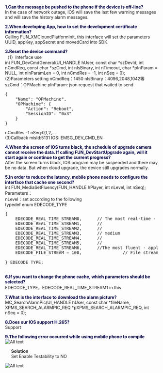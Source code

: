 <br/>
<label style="color:#000044;"><b>1.Can the message be pushed to the phone if the device is off-line?
</b></label><br/>
In the case of network outage, IOS will save the last few warning messages and will save the history alarm messages.<br/>

<label style="color:#000044;"><b>2.When developing App, how to set the development certificate information?</b></label><br/>
Calling FUN_XMCloundPlatformInit, this interface will set the parameters UUID, appKey, appSecret and movedCard into SDK.<br/>

<label style="color:#000044;"><b>3.Reset the device command?</b></label><br/>
（1）Interface use <br/>
int FUN_DevCmdGeneral(UI_HANDLE hUser, const char *szDevId, int nCmdReq, const char *szCmd, int nIsBinary, int nTimeout, char *pInParam = NULL, int nInParamLen = 0, int nCmdRes = -1, int nSeq = 0);<br/>
(2)Parameters setting nCmdReq：1450 nIsBinary：4096,2048,1042等 szCmd：OPMachine pInParam: json request that waited to send
<pre>
{
    "Name": "OPMachine",
    "OPMachine": {
        "Action": "Reboot",
        "SessionID": "0x3"
    }
}
</pre>
nCmdRes:-1 nSeq:0,1,2,...<br/>
(3)Callback  misId:5131 IOS: EMSG_DEV_CMD_EN

<label style="color:#000044;"><b>4.When the screen of IOS turns black, the schedule of upgrade camera cannot receive the data. If calling FUN_DevStartUpgrade again, will it start again or continue to get the current progress?</b></label><br/>
After the screen turns black, IOS program may be suspended and there may be no data. But when cloud upgrade, the device still upgrades normally.<br/>

<label style="color:#000044;"><b>5.In order to reduce the latency, mobile phone needs to configure the interface that cache one second?</b></label><br/>
int FUN_MediaSetFluency(FUN_HANDLE hPlayer, int nLevel, int nSeq);<br/>
Parameters：<br/>
nLevel：set according to the following<br/>
typedef enum EDECODE_TYPE
<pre>
{
    EDECODE_REAL_TIME_STREAM0,      // The most real-time - apply to the IP \ AP mode and and other situation that the network state is very good
    EDECODE_REAL_TIME_STREAM1,      //
    EDECODE_REAL_TIME_STREAM2,      //
    EDECODE_REAL_TIME_STREAM3,      // medium
    EDECODE_REAL_TIME_STREAM4,      //
    EDECODE_REAL_TIME_STREAM5,      //
    EDECODE_REAL_TIME_STREAM6,      //The most fluent - apply to the situation that the network is not good, or the network fluctuation is big
    EDECODE_FILE_STREAM = 100,                // File stream

} EDECODE_TYPE;
</pre>
<br/>
<label style="color:#000044;"><b>6.If you want to change the phone cache, which parameters should be selected?
</b></label><br/>
EDECODE_TYPE，EDECODE_REAL_TIME_STREAM1 in this<br/>

<label style="color:#000044;"><b>7.What is the interface to download the alarm picture?
</b></label><br/>
MC_SearchAlarmPic(UI_HANDLE hUser, const char *fileName, XPMS_SEARCH_ALARMPIC_REQ *pXPMS_SEARCH_ALARMPIC_REQ, int nSeq = 0);<br/>

<label style="color:#000044;"><b>8.Does our IOS support H.265?
</b></label><br/>
Support<br/>

<label style="color:#000044;"><b>9.The following error occurred while using mobile phone to compile
</b></label><br/>
![All text](http://open.xmeye.net/upload/image/20161110/1478742789362023697.png)
<div style="margin-left:20px;">
<b>Solution</b><br/>
Set  Enable Testability to NO<br/>
</div>

![All text](http://open.xmeye.net/upload/image/20161110/1478742815379085531.png)